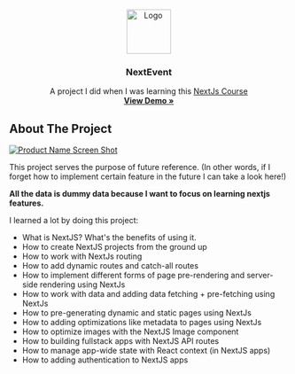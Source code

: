 <!-- PROJECT LOGO -->
<br />
<p align="center">
  <a href="https://nextjs.org/">
    <img src="https://github.com/Halmesn/NextEvent/blob/main/public/images/nextjs.png" alt="Logo" width="80" height="80">
  </a>

  <h3 align="center">NextEvent</h3>

  <p align="center">
    A project I did when I was learning this <a href="https://www.udemy.com/course/nextjs-react-the-complete-guide/">
    NextJs Course</a>    
    <br />
    <a href="https://next-event-alpha.vercel.app/"><strong>View Demo »</strong></a>
    <br />
  </p>
</p>

<!-- ABOUT THE PROJECT -->

## About The Project

[![Product Name Screen Shot][product-screenshot]](https://next-event-alpha.vercel.app/)

This project serves the purpose of future reference.
(In other words, if I forget how to implement certain feature in the future I can take a look here!)

**All the data is dummy data because I want to focus on learning nextjs features.**

I learned a lot by doing this project:
<br/>

<ul>
  <li>What is NextJS? What's the benefits of using it.</li>
  <li>How to create NextJS projects from the ground up</li>
  <li>How to work with NextJs routing</li>
  <li>How to add dynamic routes and catch-all routes</li>
  <li>How to implement different forms of page pre-rendering and server-side rendering using NextJs</li>
  <li>How to work with data and adding data fetching + pre-fetching using NextJs</li>
  <li>How to pre-generating dynamic and static pages using NextJs</li>
  <li>How to adding optimizations like metadata to pages using NextJs</li>
  <li>How to optimize images with the NextJS Image component</li>
  <li>How to building fullstack apps with NextJS API routes</li>
  <li>How to manage app-wide state with React context (in NextJS apps)</li>
  <li>How to adding authentication to NextJS apps</li>
</ul>

<!-- MARKDOWN LINKS & IMAGES -->
<!-- https://www.markdownguide.org/basic-syntax/#reference-style-links -->

[product-screenshot]: https://github.com/Halmesn/NextEvent/blob/main/public/images/NextEvent.png

